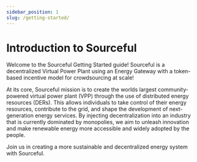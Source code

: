 ```yaml
---
sidebar_position: 1
slug: /getting-started/
---
```


# Introduction to Sourceful

Welcome to the Sourceful Getting Started guide! Sourceful is a decentralized Virtual Power Plant using an Energy Gateway with a token-based incentive model for crowdsourcing at scale!

At its core, Sourceful mission is to create the worlds largest community-powered virtual power plant (VPP) through the use of distributed energy resources (DERs). This allows individuals to take control of their energy resources, contribute to the grid, and shape the development of next-generation energy services. By injecting decentralization into an industry that is currently dominated by monopolies, we aim to unleash innovation and make renewable energy more accessible and widely adopted by the people.

Join us in creating a more sustainable and decentralized energy system with Sourceful.
